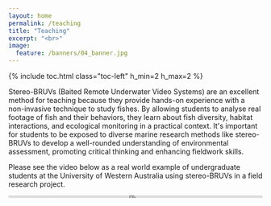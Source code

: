 ```yaml
---
layout: home
permalink: /teaching
title: "Teaching"
excerpt: "<br>"
image:
  feature: /banners/04_banner.jpg
---
```

{% include toc.html class="toc-left" h_min=2 h_max=2 %}

Stereo-BRUVs (Baited Remote Underwater Video Systems) are an excellent method for teaching because they provide hands-on experience with a non-invasive technique to study fishes. By allowing students to analyse real footage of fish and their behaviors, they learn about fish diversity, habitat interactions, and ecological monitoring in a practical context. It's important for students to be exposed to diverse marine research methods like stereo-BRUVs to develop a well-rounded understanding of environmental assessment, promoting critical thinking and enhancing fieldwork skills.

Please see the video below as a real world example of undergraduate students at the University of Western Australia using stereo-BRUVs in a field research project.
<div style="padding:1% 0 0 0;position:relative;"><iframe src="https://player.vimeo.com/video/973587182?badge=0&amp;autopause=0&amp;player_id=0&amp;app_id=58479" frameborder="0" allow="autoplay; fullscreen; picture-in-picture; clipboard-write" style="position:absolute;top:0;left:0;width:100%;height:100%;" title="UWA Field Techniques Albany Field trip - stereo-BRUV survey for King George Whiting"></iframe></div><script src="https://player.vimeo.com/api/player.js"></script>
